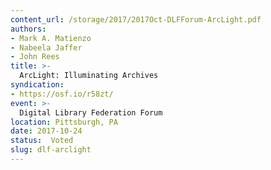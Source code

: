 ```yaml
---
content_url: /storage/2017/2017Oct-DLFForum-ArcLight.pdf
authors:
- Mark A. Matienzo
- Nabeela Jaffer
- John Rees
title: >-
  ArcLight: Illuminating Archives
syndication:
- https://osf.io/r58zt/
event: >-
  Digital Library Federation Forum
location: Pittsburgh, PA
date: 2017-10-24
status:  Voted
slug: dlf-arclight
---
```

